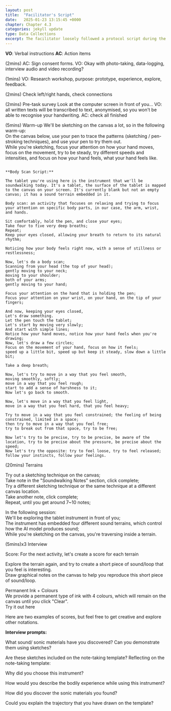 ```yaml
---
layout: post
title:  "Facilitator's Script"
date:   2025-01-23 13:15:45 +0000
chapter: Chapter 4.3 
categories: jekyll update
type: Data Collections
excerpt: The facilitator loosely followed a protocol script during the introduction, pre-task, and warm-up session.  
---
```


**VO**: Verbal instructions
**AC**: Action items

(2mins) AC: Sign consent forms.
VO: Okay with photo-taking, data-logging, interview audio and video recording?

(1mins) VO: Research workshop, purpose: prototype, experience, explore, feedback.

(2mins) Check left/right hands, check connections

(2mins) Pre-task survey
Look at the computer screen in front of you...
VO: all written texts will be transcribed to text, anonymised, so you won't be able to recognise your handwriting. 
AC: check all finished

(5mins) Warm-up
We'll be sketching on the canvas a lot, so in the following warm-up:  
On the canvas below, use your pen to trace the patterns (sketching / pen-stroking techniques), and use your pen to try them out.  
While you're sketching, focus your attention on how your hand moves, focus on the movement, try to be steady, try different speeds and intensities, and focus on how your hand feels, what your hand feels like.  


```

**Body Scan Script:**  

The tablet you're using here is the instrument that we'll be soundwalking today. It's a tablet, the surface of the tablet is mapped to the canvas on your screen. It's currently blank but not an empty canvas; it has a sound terrain embedded in it. 

Body scan: an activity that focuses on relaxing and trying to focus your attention on specific body parts, in our case, the arm, wrist, and hands.

Sit comfortably, hold the pen, and close your eyes;
Take four to five very deep breaths;
Repeat;
Keep your eyes closed, allowing your breath to return to its natural rhythm;

Noticing how your body feels right now, with a sense of stillness or restlessness;

Now, let's do a body scan;
Scanning from your head (the top of your head);
gently moving to your neck;
moving to your shoulder;
both of your arms;
gently moving to your hand;

Focus your attention on the hand that is holding the pen;
Focus your attention on your wrist, on your hand, on the tip of your fingers;

And now, keeping your eyes closed,
Let's draw something.
Let the pen touch the tablet;
Let's start by moving very slowly;
And start with simple lines;
Notice how your hand moves, notice how your hand feels when you're drawing;
Now, let's draw a few circles;
Focus on the movement of your hand, focus on how it feels;
speed up a little bit, speed up but keep it steady, slow down a little bit;

Take a deep breath;

Now, let's try to move in a way that you feel smooth,   
moving smoothly, softly;  
move in a way that you feel rough;  
start to add a sense of harshness to it;  
Now let's go back to smooth.  

Now, let's move in a way that you feel light,
move in a way that you feel hard, that you feel heavy;

Try to move in a way that you feel constrained; the feeling of being constrained, limited in a space;
then try to move in a way that you feel free;
try to break out from that space, try to be free;

Now let's try to be precise, try to be precise, be aware of the location, try to be precise about the pressure, be precise about the speed;
Now let's try the opposite: try to feel loose, try to feel released; follow your instincts, follow your feelings. 

```

(20mins) Terrains

Try out a sketching technique on the canvas;  
Take note in the "Soundwalking Notes" section, click complete;  
Try a different sketching technique or the same technique at a different canvas location.   
Take another note, click complete;   
Repeat, until you get around 7~10 notes;  


In the following session:  
We'll be exploring the tablet instrument in front of you;  
The instrument has embedded four different sound terrains, which control how the AI model produces sound;  
While you're sketching on the canvas, you're traversing inside a terrain.  


(5mins)x3 Interview


Score:
For the next activity, let's create a score for each terrain

Explore the terrain again, and try to create a short piece of sound/loop that you feel is interesting.  
Draw graphical notes on the canvas to help you reproduce this short piece of sound/loop.  

Permanent Ink + Colours  
We provide a permanent type of ink with 4 colours, which will remain on the canvas until you click "Clear".  
Try it out here  


Here are two examples of scores, but feel free to get creative and explore other notations.


**Interview prompts:**  

What sound/ sonic materials have you discovered? Can you demonstrate them using sketches?   

Are these sketches included on the note-taking template? Reflecting on the note-taking template:   

Why did you choose this instrument?  

How would you describe the bodily experience while using this instrument?   

How did you discover the sonic materials you found?   

Could you explain the trajectory that you have drawn on the template? 


